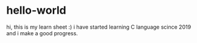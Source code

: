 # hello-world
hi, this is my learn sheet :) 
i have started learning C language scince 2019 and i make a good progress.
